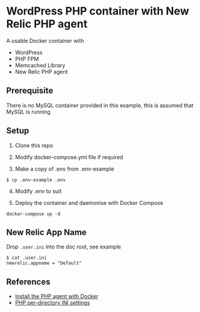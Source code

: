 # WordPress PHP container with New Relic PHP agent

A usable Docker container with 
- WordPress
- PHP FPM 
- Memcached Library
- New Relic PHP agent

## Prerequisite
There is no MySQL container provided in this example, this is assumed that MySQL is running

## Setup
1. Clone this repo

2. Modify docker-compose.yml file if required

3. Make a copy of .env from .env-example
```
$ cp .env-example .env
```

4. Modify .env to suit

5. Deploy the container and daemonise with Docker Compose
```
docker-compose up -d
```

## New Relic App Name
Drop `.user.ini` into the doc root, see example
```
$ cat .user.ini 
newrelic.appname = "Default"
```

## References
- [Install the PHP agent with Docker](https://bit.ly/2Z7jQNj)
- [PHP per-directory INI settings](https://bit.ly/2M9cHbp)
